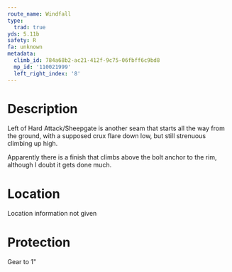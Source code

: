 ```yaml
---
route_name: Windfall
type:
  trad: true
yds: 5.11b
safety: R
fa: unknown
metadata:
  climb_id: 784a68b2-ac21-412f-9c75-06fbff6c9bd8
  mp_id: '110021999'
  left_right_index: '8'
---
```

# Description
Left of Hard Attack/Sheepgate is another seam that starts all the way from the ground, with a supposed crux flare down low, but still strenuous climbing up high.

Apparently there is a finish that climbs above the bolt anchor to the rim, although I doubt it gets done much.

# Location
Location information not given

# Protection
Gear to 1"

